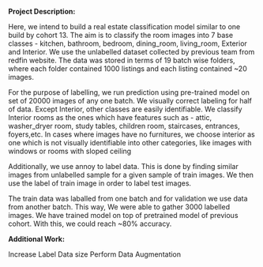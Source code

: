 **Project Description:**

Here, we intend to build a real estate classification model similar to one build by cohort 13. The aim is to classify the room images into 7 base classes - kitchen, bathroom, bedroom, dining_room, living_room, Exterior and Interior. We use the unlabelled dataset collected by previous team from redfin website. The data was stored in terms of 19 batch wise folders, where each folder contained 1000 listings and each listing contained ~20 images.

For the purpose of labelling, we run prediction using pre-trained model on set of 20000 images of any one batch. We visually correct labeling for half of data. Except Interior, other classes are easily identifiable. We classify Interior rooms as the ones which have features such as - attic, washer_dryer room, study tables, children room, staircases, entrances, foyers,etc. In cases where images have no furnitures, we choose interior as one which is not visually identifiable into other categories, like images with windows or rooms with sloped ceiling

Additionally, we use annoy to label data. This is done by finding similar images from unlabelled sample for a given sample of train images. We then use the label of train image in order to label test images.

The train data was laballed from one batch and for validation we use data from another batch. This way, We were able to gather 3000 labelled images. We have trained model on top of pretrained model of previous cohort. With this, we could reach ~80% accuracy.

**Additional Work:**

Increase Label Data size
Perform Data Augmentation

